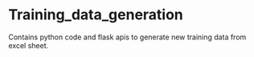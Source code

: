 # Training_data_generation
Contains python code and flask apis to generate new training data from excel sheet.
